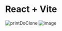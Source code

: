 # React + Vite
![printDoClone](https://github.com/user-attachments/assets/76a6121f-9d97-4350-ac03-0834148cb64e)
![image](https://github.com/user-attachments/assets/b0036d66-8915-4974-971f-54a1fdce86ff)


